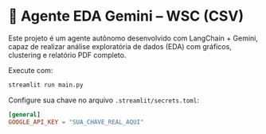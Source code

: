 # 🤖 Agente EDA Gemini – WSC (CSV)

Este projeto é um agente autônomo desenvolvido com LangChain + Gemini, capaz de realizar análise exploratória de dados (EDA) com gráficos, clustering e relatório PDF completo.

Execute com:
```bash
streamlit run main.py
```

Configure sua chave no arquivo `.streamlit/secrets.toml`:
```toml
[general]
GOOGLE_API_KEY = "SUA_CHAVE_REAL_AQUI"
```
